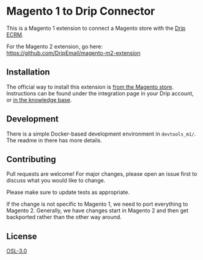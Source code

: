 # Magento 1 to Drip Connector

This is a Magento 1 extension to connect a Magento store with the [Drip ECRM](https://www.drip.com/).

For the Magento 2 extension, go here: https://github.com/DripEmail/magento-m2-extension

## Installation

The official way to install this extension is [from the Magento store](https://marketplace.magento.com/drip-drip.html). Instructions can be found under the integration page in your Drip account, or [in the knowledge base](https://my.drip.com/docs/manual/magento/magento-setup).

## Development

There is a simple Docker-based development environment in `devtools_m1/`. The readme in there has more details.

## Contributing

Pull requests are welcome! For major changes, please open an issue first to discuss what you would like to change.

Please make sure to update tests as appropriate.

If the change is not specific to Magento 1, we need to port everything to Magento 2. Generally, we have changes start in Magento 2 and then get backported rather than the other way around.

## License

[OSL-3.0](https://choosealicense.com/licenses/osl-3.0/)
